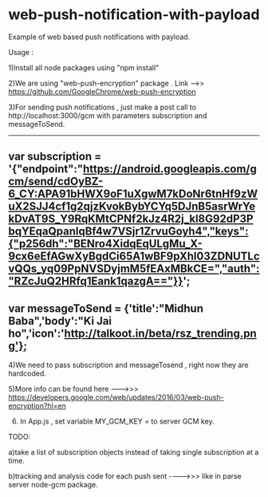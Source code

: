 # web-push-notification-with-payload
Example of web based push notifications with payload.

Usage :

1)Install all node packages using "npm install"

2)We are using "web-push-encryption" package . Link -->> https://github.com/GoogleChrome/web-push-encryption

3)For sending push notifications , just make a post call to http://localhost:3000/gcm with parameters subscription and messageToSend. 

-----------------------------------------------------------------------------------------------------------------------------------------
 var subscription = '{"endpoint":"https://android.googleapis.com/gcm/send/cdOyBZ-6_CY:APA91bHWX9oF1uXgwM7kDoNr6tnHf9zWuX2SJJ4cf1g2qjzKvokBybYCYq5DJnB5asrWrYekDvAT9S_Y9RqKMtCPNf2kJz4R2j_kl8G92dP3PbqYEqaQpanlqBf4w7VSjr1ZrvuGoyh4","keys":{"p256dh":"BENro4XidqEqULgMu_X-9cx6eEfAGwXyBgdCi65A1wBF9pXhl03ZDNUTLcvQQs_yq09PpNVSDyjmM5fEAxMBkCE=","auth":"RZcJuQ2HRfq1Eank1qazgA=="}}';
-----------------------------------------------------------------------------------------------------------------------------------------
 var messageToSend = {'title':"Midhun Baba",'body':"Ki Jai ho",'icon':'http://talkoot.in/beta/rsz_trending.png'};
---------------------------------------------------------------------------------------------------------------------------------------
4)We need to pass subscription and messageTosend , right now they are hardcoded.

5)More info can be found here --->>> https://developers.google.com/web/updates/2016/03/web-push-encryption?hl=en

6) In App.js , set variable MY_GCM_KEY = to server GCM key.


TODO:

a)take a list of subscription objects instead of taking single subscription at a time.

b)tracking and analysis code for each push sent ---->>> like in parse server node-gcm package.
